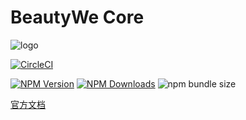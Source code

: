 # BeautyWe Core

![logo](https://img.yzcdn.cn/public_files/2019/04/27/49f46c53afd62f9cebcbcf13b091acbb.png?imageView2/2/h/200)

[![CircleCI](https://circleci.com/gh/beautywe/beautywe-core/tree/master.svg?style=svg)](https://circleci.com/gh/beautywe/beautywe-core/tree/master)

[![NPM Version](https://img.shields.io/npm/v/@beautywe/core.svg)](https://www.npmjs.com/package/@beautywe/core) [![NPM Downloads](https://img.shields.io/npm/dm/@beautywe/core.svg)](https://www.npmjs.com/package/@beautywe/core) ![npm bundle size](https://img.shields.io/bundlephobia/minzip/@beautywe/core.svg)

[官方文档](https://beautywe.github.io/beautywe-docs/#/)
